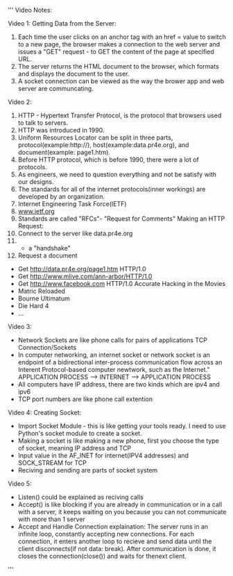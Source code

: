 '''
Video Notes:

Video 1:
Getting Data from the Server:
1. Each time the user clicks on an anchor tag with an href = value to switch to a new page, the browser makes a connection to the web server and issues a "GET" request - to GET the content of the page at specified URL. 
2. The server returns the HTML document to the browser, which formats and displays the document to the user.
3. A socket connection can be viewed as the way the brower app and web server are communcating. 

Video 2:
1. HTTP - Hypertext Transfer Protocol, is the protocol that browsers used to talk to servers.
2. HTTP was introduced in 1990.
3. Uniform Resources Locator can be split in three parts, protocol(example:http://), host(example:data.pr4e.org), and document(example: page1.htm).
4. Before HTTP protocol, which is before 1990, there were a lot of protocols.
5. As engineers, we need to question everything and not be satisfy with our designs.
6. The standards for all of the internet protocols(inner workings) are developed by an organization.
7. Internet Engineering Task Force(IETF)
8. www.ietf.org
9. Standards are called "RFCs"- "Request for Comments" 
Making an HTTP Request:
1. Connect to the server like data.pr4e.org
2. - a "handshake"
3. Request a document
 - Get http://data.pr4e.org/page1.htm HTTP/1.0
 - Get http://www.mlive.com/ann-arbor/HTTP/1.0
 - Get http://www.facebook.com HTTP/1.0
Accurate Hacking in the Movies
- Matric Reloaded
- Bourne Ultimatum 
- Die Hard 4
- ...

Video 3:
- Network Sockets are like phone calls for pairs of applications
TCP Connection/Sockets
- In computer networking, an internet socket or network socket is an endpoint of a bidirectional inter-process communication flow across an Interent Protocol-based computer newtwork, such as the Internet."
APPLICATION PROCESS --> INTERNET --> APPLICATION PROCESS
- All computers have IP address, there are two kinds which are ipv4 and ipv6
- TCP port numbers are like phone call extention

Video 4:
Creating Socket:
- Import Socket Module - this is like getting your tools ready. I need to use Python's socket module to create a socket.
- Making a socket is like making a new phone, first you choose the type of socket, meaning IP address and TCP
- Input value in the AF_INET for internet(IPV4 addresses) and SOCK_STREAM for TCP
- Reciving and sending are parts of socket system

Video 5:
- Listen() could be explained as reciving calls
- Accept() is like blocking if you are already in communication or in a call with a server, it keeps waiting on you because you can not communicate with more than 1 server
- Accept and Handle Connection explaination: The server runs in an infinite loop, constantly accepting new connections. For each connection, it enters another loop to recieve and send data until the client disconnects(if not data: break). 
After communication is done, it closes the connection(close()) and waits for thenext client.

'''

